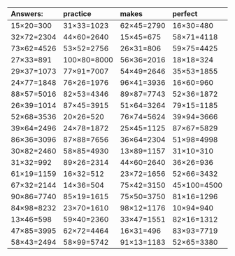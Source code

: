 | Answers: | practice | makes | perfect | ! |
| :--- | :--- | :--- | :--- | :--- |
| 15×20=300 | 31×33=1023 | 62×45=2790 | 16×30=480 | 73×66=4818 | 
| 32×72=2304 | 44×60=2640 | 15×45=675 | 58×71=4118 | 53×65=3445 | 
| 73×62=4526 | 53×52=2756 | 26×31=806 | 59×75=4425 | 95×22=2090 | 
| 27×33=891 | 100×80=8000 | 56×36=2016 | 18×18=324 | 34×69=2346 | 
| 29×37=1073 | 77×91=7007 | 54×49=2646 | 35×53=1855 | 73×94=6862 | 
| 24×77=1848 | 76×26=1976 | 96×41=3936 | 16×60=960 | 46×46=2116 | 
| 88×57=5016 | 82×53=4346 | 89×87=7743 | 52×36=1872 | 29×39=1131 | 
| 26×39=1014 | 87×45=3915 | 51×64=3264 | 79×15=1185 | 20×76=1520 | 
| 52×68=3536 | 20×26=520 | 76×74=5624 | 39×94=3666 | 47×34=1598 | 
| 39×64=2496 | 24×78=1872 | 25×45=1125 | 87×67=5829 | 23×83=1909 | 
| 86×36=3096 | 87×88=7656 | 36×64=2304 | 51×98=4998 | 70×69=4830 | 
| 30×82=2460 | 58×85=4930 | 13×89=1157 | 31×10=310 | 27×91=2457 | 
| 31×32=992 | 89×26=2314 | 44×60=2640 | 36×26=936 | 90×44=3960 | 
| 61×19=1159 | 16×32=512 | 23×72=1656 | 52×66=3432 | 21×84=1764 | 
| 67×32=2144 | 14×36=504 | 75×42=3150 | 45×100=4500 | 40×11=440 | 
| 90×86=7740 | 85×19=1615 | 75×50=3750 | 81×16=1296 | 53×18=954 | 
| 84×98=8232 | 23×70=1610 | 98×12=1176 | 10×94=940 | 75×18=1350 | 
| 13×46=598 | 59×40=2360 | 33×47=1551 | 82×16=1312 | 52×72=3744 | 
| 47×85=3995 | 62×72=4464 | 16×31=496 | 83×93=7719 | 31×88=2728 | 
| 58×43=2494 | 58×99=5742 | 91×13=1183 | 52×65=3380 | 58×40=2320 | 
